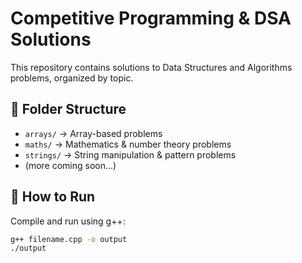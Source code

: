 # Competitive Programming & DSA Solutions

This repository contains solutions to Data Structures and Algorithms problems, organized by topic.

## 📂 Folder Structure
- `arrays/` → Array-based problems
- `maths/` → Mathematics & number theory problems
- `strings/` → String manipulation & pattern problems
- (more coming soon...)

## 🚀 How to Run
Compile and run using g++:
```bash
g++ filename.cpp -o output
./output
